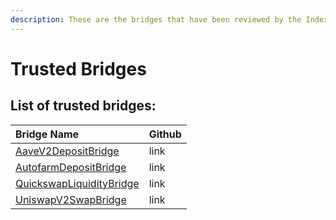 ```yaml
---
description: These are the bridges that have been reviewed by the IndexPool team.
---
```


# Trusted Bridges

## List of trusted bridges:

| Bridge Name | Github |
| :--- | :--- |
| [AaveV2DepositBridge](https://docs.indexpool.org/developer/bridges/trusted-bridges/aave-v2-deposit-bridge) | link |
| [AutofarmDepositBridge](https://docs.indexpool.org/developer/bridges/trusted-bridges/autofarm-deposit-bridge) | link |
| [QuickswapLiquidityBridge](https://docs.indexpool.org/developer/bridges/trusted-bridges/quickswap-liquidity-bridge) | link |
| [UniswapV2SwapBridge](https://docs.indexpool.org/developer/bridges/trusted-bridges/quickswap-swap-bridge) | link |

